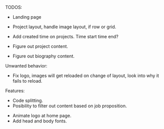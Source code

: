 TODOS:

- Landing page
- Project layout, handle image layout, if row or grid.
- Add created time on projects. Time start time end?

- Figure out project content.
- Figure out biography content.

Unwanted behavior:

- Fix logo, images will get reloaded on change of layout, look into why it fails to reload.

Features:

- Code splitting.
- Posibility to filter out content based on job proposition.

* Animate logo at home page.
* Add head and body fonts.
